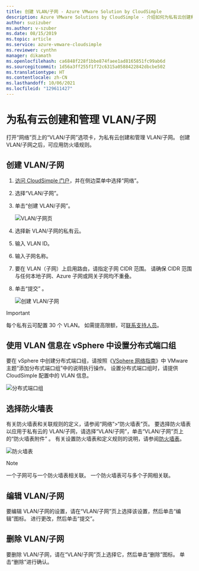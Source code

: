 ```yaml
---
title: 创建 VLAN/子网 - Azure VMware Solution by CloudSimple
description: Azure VMware Solutions by CloudSimple - 介绍如何为私有云创建和管理 VLAN/子网，然后应用防火墙规则。
author: suzizuber
ms.author: v-szuber
ms.date: 08/15/2019
ms.topic: article
ms.service: azure-vmware-cloudsimple
ms.reviewer: cynthn
manager: dikamath
ms.openlocfilehash: ca6848f228f1bbe874faee1ad8165851fc99ab6d
ms.sourcegitcommit: 1d56a3ff255f1f72c6315a0588422842dbcbe502
ms.translationtype: HT
ms.contentlocale: zh-CN
ms.lasthandoff: 10/06/2021
ms.locfileid: "129611427"
---
```

# <a name="create-and-manage-vlanssubnets-for-your-private-clouds"></a>为私有云创建和管理 VLAN/子网

打开“网络”页上的“VLAN/子网”选项卡，为私有云创建和管理 VLAN/子网。 创建 VLAN/子网之后，可应用防火墙规则。

## <a name="create-a-vlansubnet"></a>创建 VLAN/子网

1. [访问 CloudSimple 门户](access-cloudsimple-portal.md)，并在侧边菜单中选择“网络”。
2. 选择“VLAN/子网”。
3. 单击“创建 VLAN/子网”。

    ![VLAN/子网页](media/vlan-subnet-page.png)

4. 选择新 VLAN/子网的私有云。
5. 输入 VLAN ID。
6. 输入子网名称。
7. 要在 VLAN（子网）上启用路由，请指定子网 CIDR 范围。 请确保 CIDR 范围与任何本地子网、Azure 子网或网关子网均不重叠。
8. 单击“提交”  。

    ![创建 VLAN/子网](media/create-new-vlan-subnet-details.png)


> [!IMPORTANT]
> 每个私有云可配置 30 个 VLAN。 如需提高限额，可[联系支持人员](https://portal.azure.com/#blade/Microsoft_Azure_Support/HelpAndSupportBlade/newsupportrequest)。

## <a name="use-vlan-information-to-set-up-a-distributed-port-group-in-vsphere"></a>使用 VLAN 信息在 vSphere 中设置分布式端口组

要在 vSphere 中创建分布式端口组，请按照《<a href="https://docs.vmware.com/en/VMware-vSphere/6.5/vsphere-esxi-vcenter-server-65-networking-guide.pdf" target="_blank">VSphere 网络指南</a>》中 VMware 主题“添加分布式端口组”中的说明执行操作。 设置分布式端口组时，请提供 CloudSimple 配置中的 VLAN 信息。

![分布式端口组](media/distributed-port-group.png)

## <a name="select-a-firewall-table"></a>选择防火墙表

有关防火墙表和关联规则的定义，请参阅“网络”>“防火墙表”页。 要选择防火墙表以应用于私有云的 VLAN/子网，请选择“VLAN/子网”，单击“VLAN/子网”页上的“防火墙表附件” 。 有关设置防火墙表和定义规则的说明，请参阅[防火墙表](firewall.md)。

![防火墙表](media/vlan-subnet-firewall-link.png)

> [!NOTE]
> 一个子网可与一个防火墙表相关联。 一个防火墙表可与多个子网相关联。

## <a name="edit-a-vlansubnet"></a>编辑 VLAN/子网

要编辑 VLAN/子网的设置，请在“VLAN/子网”页上选择该设置，然后单击“编辑”图标。 进行更改，然后单击“提交”。

## <a name="delete-a-vlansubnet"></a>删除 VLAN/子网

要删除 VLAN/子网，请在“VLAN/子网”页上选择它，然后单击“删除”图标。 单击“删除”进行确认。
